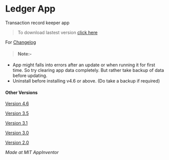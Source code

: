 # Ledger App
 Transaction record keeper app

>To download lastest version [click here](https://github.com/MASTREX/Ledger-App/raw/master/APKs/Ledger%20v5.0.apk)

For [Changelog](ChangeLog)
>#### Note:-
* App might falls into errors after an update or when running it for first time. So try clearing app data completely. But rather take backup of data before updating.
* Uninstall before installing v4.6 or above. (Do take a backup if required)


#### Other Versions
 [Version 4.6](https://github.com/MASTREX/Ledger-App/raw/master/APKs/Ledger%20v4.6.apk)
 
 [Version 3.5](https://github.com/MASTREX/Ledger-App/raw/master/APKs/Ledger%20v3.5.apk)
 
 [Version 3.1](https://github.com/MASTREX/Ledger-App/raw/master/APKs/Ledger%20v3.1.apk)
 
 [Version 3.0](https://github.com/MASTREX/Ledger-App/raw/master/APKs/Ledger%20v3.0.apk)
 
 [Version 2.0](https://github.com/MASTREX/Ledger-App/raw/master/APKs/Ledger%20v2.0.apk)



_Made at MIT AppInventor_
